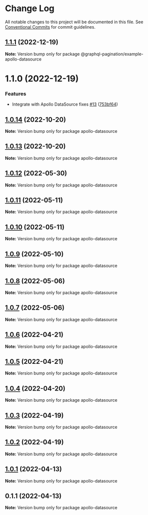 # Change Log

All notable changes to this project will be documented in this file.
See [Conventional Commits](https://conventionalcommits.org) for commit guidelines.

## [1.1.1](https://github.com/lkrzyzanek/graphql-pagination/compare/@graphql-pagination/example-apollo-datasource@1.1.0...@graphql-pagination/example-apollo-datasource@1.1.1) (2022-12-19)

**Note:** Version bump only for package @graphql-pagination/example-apollo-datasource





# 1.1.0 (2022-12-19)


### Features

* Integrate with Apollo DataSource fixes [#13](https://github.com/lkrzyzanek/graphql-pagination/issues/13) ([753bf64](https://github.com/lkrzyzanek/graphql-pagination/commit/753bf64ce1d443e0e4f4f179f3af20c56f011797))





## [1.0.14](https://github.com/lkrzyzanek/graphql-pagination/compare/apollo-datasource@1.0.13...apollo-datasource@1.0.14) (2022-10-20)

**Note:** Version bump only for package apollo-datasource





## [1.0.13](https://github.com/lkrzyzanek/graphql-pagination/compare/apollo-datasource@1.0.12...apollo-datasource@1.0.13) (2022-10-20)

**Note:** Version bump only for package apollo-datasource





## [1.0.12](https://github.com/lkrzyzanek/graphql-pagination/compare/apollo-datasource@1.0.11...apollo-datasource@1.0.12) (2022-05-30)

**Note:** Version bump only for package apollo-datasource





## [1.0.11](https://github.com/lkrzyzanek/graphql-pagination/compare/apollo-datasource@1.0.10...apollo-datasource@1.0.11) (2022-05-11)

**Note:** Version bump only for package apollo-datasource





## [1.0.10](https://github.com/lkrzyzanek/graphql-pagination/compare/apollo-datasource@1.0.9...apollo-datasource@1.0.10) (2022-05-11)

**Note:** Version bump only for package apollo-datasource





## [1.0.9](https://github.com/lkrzyzanek/graphql-pagination/compare/apollo-datasource@1.0.8...apollo-datasource@1.0.9) (2022-05-10)

**Note:** Version bump only for package apollo-datasource





## [1.0.8](https://github.com/lkrzyzanek/graphql-pagination/compare/apollo-datasource@1.0.7...apollo-datasource@1.0.8) (2022-05-06)

**Note:** Version bump only for package apollo-datasource





## [1.0.7](https://github.com/lkrzyzanek/graphql-pagination/compare/apollo-datasource@1.0.6...apollo-datasource@1.0.7) (2022-05-06)

**Note:** Version bump only for package apollo-datasource





## [1.0.6](https://github.com/lkrzyzanek/graphql-pagination/compare/apollo-datasource@1.0.5...apollo-datasource@1.0.6) (2022-04-21)

**Note:** Version bump only for package apollo-datasource





## [1.0.5](https://github.com/lkrzyzanek/graphql-pagination/compare/apollo-datasource@1.0.4...apollo-datasource@1.0.5) (2022-04-21)

**Note:** Version bump only for package apollo-datasource





## [1.0.4](https://github.com/lkrzyzanek/graphql-pagination/compare/apollo-datasource@1.0.3...apollo-datasource@1.0.4) (2022-04-20)

**Note:** Version bump only for package apollo-datasource





## [1.0.3](https://github.com/lkrzyzanek/graphql-pagination/compare/apollo-datasource@1.0.2...apollo-datasource@1.0.3) (2022-04-19)

**Note:** Version bump only for package apollo-datasource





## [1.0.2](https://github.com/lkrzyzanek/graphql-pagination/compare/apollo-datasource@1.0.1...apollo-datasource@1.0.2) (2022-04-19)

**Note:** Version bump only for package apollo-datasource





## [1.0.1](https://github.com/lkrzyzanek/graphql-pagination/compare/apollo-datasource@1.0.0...apollo-datasource@1.0.1) (2022-04-13)

**Note:** Version bump only for package apollo-datasource





## 0.1.1 (2022-04-13)

**Note:** Version bump only for package apollo-datasource

